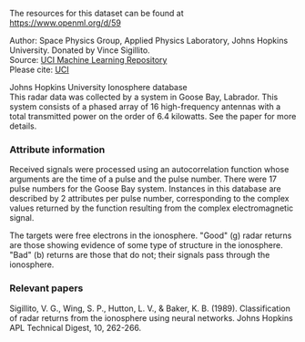 The resources for this dataset can be found at https://www.openml.org/d/59

Author: Space Physics Group, Applied Physics Laboratory, Johns Hopkins University. Donated by Vince Sigillito.  
Source: [UCI Machine Learning Repository](https://archive.ics.uci.edu/ml/datasets/ionosphere)  
Please cite: [UCI](https://archive.ics.uci.edu/ml/citation_policy.html) 

Johns Hopkins University Ionosphere database  
This radar data was collected by a system in Goose Bay, Labrador.  This system consists of a phased array of 16 high-frequency antennas with a total transmitted power on the order of 6.4 kilowatts.  See the paper for more details.  

### Attribute information
Received signals were processed using an autocorrelation function whose arguments are the time of a pulse and the pulse number.  There were 17 pulse numbers for the Goose Bay system.  Instances in this database are described by 2 attributes per pulse number, corresponding to the complex values returned by the function resulting from the complex electromagnetic signal.

The targets were free electrons in the ionosphere.  "Good" (g) radar returns are those showing evidence of some type of structure in the ionosphere.  "Bad" (b) returns are those that do not; their signals pass through the ionosphere.  

### Relevant papers  
Sigillito, V. G., Wing, S. P., Hutton, L. V., & Baker, K. B. (1989). Classification of radar returns from the ionosphere using neural networks. Johns Hopkins APL Technical Digest, 10, 262-266.